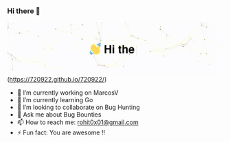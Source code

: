 ### Hi there 👋
<img src="https://raw.githubusercontent.com/720922/720922/master/portfolioheaderfinalcut.gif" alt="👋 Hi there! I'm Rohit" title="👋 Hi there! I'm (Rohit)"/>(https://720922.github.io/720922/)

<!--
**720922/720922** is a ✨ _special_ ✨ repository because its `README.md` (this file) appears on your GitHub profile.

Here are some ideas to get you started:
-->
- 🔭 I’m currently working on MarcosV
- 🌱 I’m currently learning Go
- 👯 I’m looking to collaborate on Bug Hunting
- 💬 Ask me about Bug Bounties
- 📫 How to reach me: rohit0x01@gmail.com
- ⚡ Fun fact: You are awesome !!

